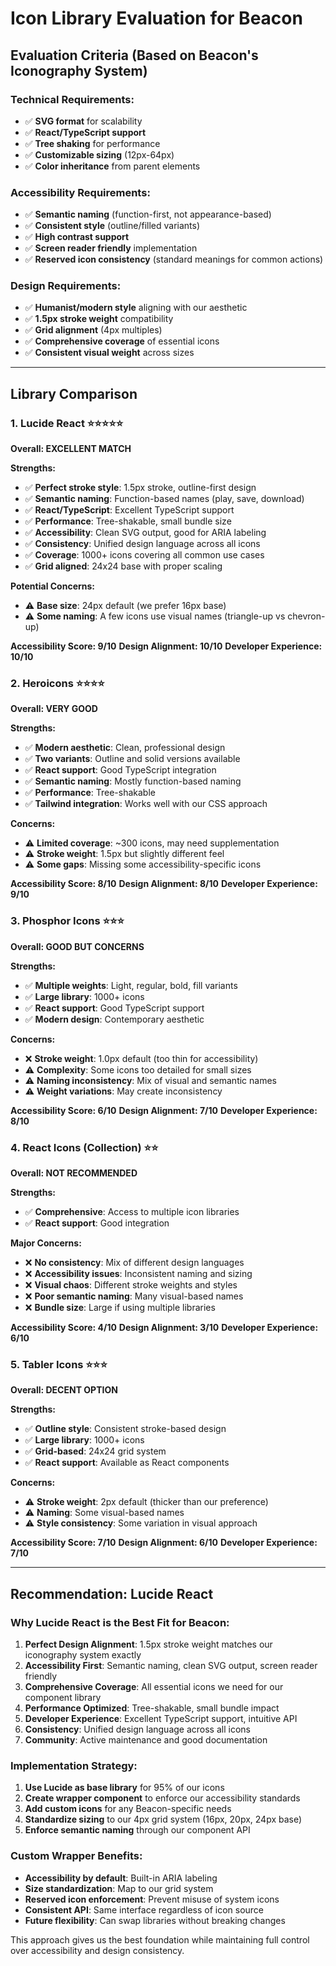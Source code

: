 # Icon Library Evaluation for Beacon

## Evaluation Criteria (Based on Beacon's Iconography System)

### Technical Requirements:
- ✅ **SVG format** for scalability
- ✅ **React/TypeScript support**
- ✅ **Tree shaking** for performance
- ✅ **Customizable sizing** (12px-64px)
- ✅ **Color inheritance** from parent elements

### Accessibility Requirements:
- ✅ **Semantic naming** (function-first, not appearance-based)
- ✅ **Consistent style** (outline/filled variants)
- ✅ **High contrast support**
- ✅ **Screen reader friendly** implementation
- ✅ **Reserved icon consistency** (standard meanings for common actions)

### Design Requirements:
- ✅ **Humanist/modern style** aligning with our aesthetic
- ✅ **1.5px stroke weight** compatibility
- ✅ **Grid alignment** (4px multiples)
- ✅ **Comprehensive coverage** of essential icons
- ✅ **Consistent visual weight** across sizes

---

## Library Comparison

### 1. Lucide React ⭐⭐⭐⭐⭐
**Overall: EXCELLENT MATCH**

**Strengths:**
- ✅ **Perfect stroke style**: 1.5px stroke, outline-first design
- ✅ **Semantic naming**: Function-based names (play, save, download)
- ✅ **React/TypeScript**: Excellent TypeScript support
- ✅ **Performance**: Tree-shakable, small bundle size
- ✅ **Accessibility**: Clean SVG output, good for ARIA labeling
- ✅ **Consistency**: Unified design language across all icons
- ✅ **Coverage**: 1000+ icons covering all common use cases
- ✅ **Grid aligned**: 24x24 base with proper scaling

**Potential Concerns:**
- ⚠️ **Base size**: 24px default (we prefer 16px base)
- ⚠️ **Some naming**: A few icons use visual names (triangle-up vs chevron-up)

**Accessibility Score: 9/10**
**Design Alignment: 10/10**
**Developer Experience: 10/10**

### 2. Heroicons ⭐⭐⭐⭐
**Overall: VERY GOOD**

**Strengths:**
- ✅ **Modern aesthetic**: Clean, professional design
- ✅ **Two variants**: Outline and solid versions available
- ✅ **React support**: Good TypeScript integration
- ✅ **Semantic naming**: Mostly function-based naming
- ✅ **Performance**: Tree-shakable
- ✅ **Tailwind integration**: Works well with our CSS approach

**Concerns:**
- ⚠️ **Limited coverage**: ~300 icons, may need supplementation
- ⚠️ **Stroke weight**: 1.5px but slightly different feel
- ⚠️ **Some gaps**: Missing some accessibility-specific icons

**Accessibility Score: 8/10**
**Design Alignment: 8/10**
**Developer Experience: 9/10**

### 3. Phosphor Icons ⭐⭐⭐
**Overall: GOOD BUT CONCERNS**

**Strengths:**
- ✅ **Multiple weights**: Light, regular, bold, fill variants
- ✅ **Large library**: 1000+ icons
- ✅ **React support**: Good TypeScript support
- ✅ **Modern design**: Contemporary aesthetic

**Concerns:**
- ❌ **Stroke weight**: 1.0px default (too thin for accessibility)
- ⚠️ **Complexity**: Some icons too detailed for small sizes
- ⚠️ **Naming inconsistency**: Mix of visual and semantic names
- ⚠️ **Weight variations**: May create inconsistency

**Accessibility Score: 6/10**
**Design Alignment: 7/10**
**Developer Experience: 8/10**

### 4. React Icons (Collection) ⭐⭐
**Overall: NOT RECOMMENDED**

**Strengths:**
- ✅ **Comprehensive**: Access to multiple icon libraries
- ✅ **React support**: Good integration

**Major Concerns:**
- ❌ **No consistency**: Mix of different design languages
- ❌ **Accessibility issues**: Inconsistent naming and sizing
- ❌ **Visual chaos**: Different stroke weights and styles
- ❌ **Poor semantic naming**: Many visual-based names
- ❌ **Bundle size**: Large if using multiple libraries

**Accessibility Score: 4/10**
**Design Alignment: 3/10**
**Developer Experience: 6/10**

### 5. Tabler Icons ⭐⭐⭐
**Overall: DECENT OPTION**

**Strengths:**
- ✅ **Outline style**: Consistent stroke-based design
- ✅ **Large library**: 1000+ icons
- ✅ **Grid-based**: 24x24 grid system
- ✅ **React support**: Available as React components

**Concerns:**
- ⚠️ **Stroke weight**: 2px default (thicker than our preference)
- ⚠️ **Naming**: Some visual-based names
- ⚠️ **Style consistency**: Some variation in visual approach

**Accessibility Score: 7/10**
**Design Alignment: 6/10**
**Developer Experience: 7/10**

---

## Recommendation: Lucide React

### Why Lucide React is the Best Fit for Beacon:

1. **Perfect Design Alignment**: 1.5px stroke weight matches our iconography system exactly
2. **Accessibility First**: Semantic naming, clean SVG output, screen reader friendly
3. **Comprehensive Coverage**: All essential icons we need for our component library
4. **Performance Optimized**: Tree-shakable, small bundle impact
5. **Developer Experience**: Excellent TypeScript support, intuitive API
6. **Consistency**: Unified design language across all icons
7. **Community**: Active maintenance and good documentation

### Implementation Strategy:

1. **Use Lucide as base library** for 95% of our icons
2. **Create wrapper component** to enforce our accessibility standards
3. **Add custom icons** for any Beacon-specific needs
4. **Standardize sizing** to our 4px grid system (16px, 20px, 24px base)
5. **Enforce semantic naming** through our component API

### Custom Wrapper Benefits:
- **Accessibility by default**: Built-in ARIA labeling
- **Size standardization**: Map to our grid system
- **Reserved icon enforcement**: Prevent misuse of system icons
- **Consistent API**: Same interface regardless of icon source
- **Future flexibility**: Can swap libraries without breaking changes

This approach gives us the best foundation while maintaining full control over accessibility and design consistency.